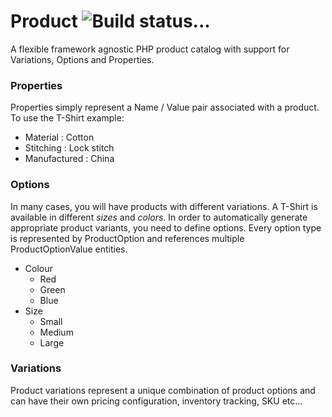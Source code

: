 Product ![Build status...](https://travis-ci.org/Jiro-Commerce/Product.svg?branch=master)
=======

A flexible framework agnostic PHP product catalog with support for Variations, Options and Properties.

### Properties

Properties simply represent a Name / Value pair associated with a product. To use the T-Shirt example:

- Material : Cotton
- Stitching : Lock stitch
- Manufactured : China

### Options

In many cases, you will have products with different variations. A T-Shirt is available in different *sizes* and *colors*. In order to automatically generate appropriate product variants, you need to define options. Every option type is represented by ProductOption and references multiple ProductOptionValue entities.

- Colour 
    - Red
    - Green
    - Blue
- Size
    - Small
    - Medium 
    - Large

### Variations

Product variations represent a unique combination of product options and can have their own pricing configuration, inventory tracking, SKU etc...
